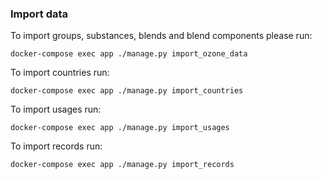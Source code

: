 ### Import data
To import groups, substances, blends and blend components please run:
```shell
docker-compose exec app ./manage.py import_ozone_data
```

To import countries run:
```shell
docker-compose exec app ./manage.py import_countries
```

To import usages run:
```shell
docker-compose exec app ./manage.py import_usages
```

To import records run:
```shell
docker-compose exec app ./manage.py import_records
```
